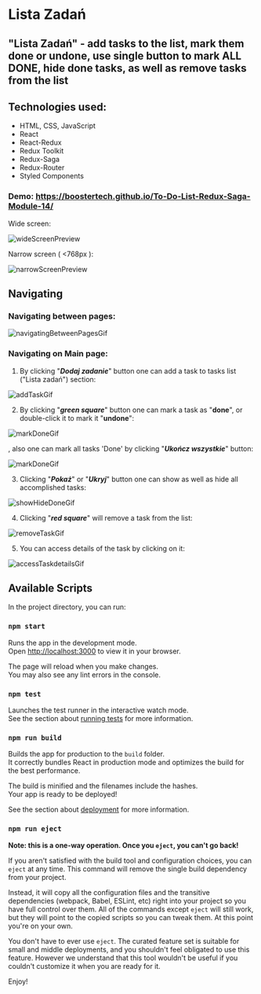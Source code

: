 # Lista Zadań
## "Lista Zadań" - add tasks to the list, mark them done or undone, use single button to mark ALL DONE, hide done tasks, as well as remove tasks from the list
## Technologies used:
- HTML, CSS, JavaScript
- React
- React-Redux
- Redux Toolkit
- Redux-Saga
- Redux-Router
- Styled Components

### Demo:  https://boostertech.github.io/To-Do-List-Redux-Saga-Module-14/
Wide screen:

![wideScreenPreview](https://github.com/BoosterTech/To-Do-List-Redux-Saga-Module-14/blob/ef0dc69efd19306d5c8f3dde7bc3f1fafff679bd/images/previewPC.png)

Narrow screen ( <768px ):

![narrowScreenPreview](https://github.com/BoosterTech/To-Do-List-Redux-Saga-Module-14/blob/2a129edc5e09480b507823d3f9e44a188a5d3212/images/previewMobile.png)


## Navigating

### Navigating between pages:
![navigatingBetweenPagesGif](https://github.com/BoosterTech/To-Do-List-Redux-Saga-Module-14/blob/2a129edc5e09480b507823d3f9e44a188a5d3212/images/navigating.gif)

### Navigating on Main page:

1. By clicking "***Dodaj zadanie***" button one can add a task to tasks list ("Lista zadań") section:

![addTaskGif](https://github.com/BoosterTech/To-Do-List-Redux-Saga-Module-14/blob/2a129edc5e09480b507823d3f9e44a188a5d3212/images/addingTask.gif)

2. By clicking "***green square***" button one can mark a task as "**done**", or double-click it to mark it "**undone**":

![markDoneGif](https://github.com/BoosterTech/To-Do-List-Redux-Saga-Module-14/blob/2a129edc5e09480b507823d3f9e44a188a5d3212/images/markingTaskDone.gif)

, also one can mark all tasks 'Done' by clicking  "***Ukończ wszystkie***" button:

![markDoneGif](https://github.com/BoosterTech/To-Do-List-Redux-Saga-Module-14/blob/2a129edc5e09480b507823d3f9e44a188a5d3212/images/markingAllTasksDone.gif)

3. Clicking "***Pokaż***" or "***Ukryj***" button one can show as well as hide all accomplished tasks:

![showHideDoneGif](https://github.com/BoosterTech/To-Do-List-Redux-Saga-Module-14/blob/2a129edc5e09480b507823d3f9e44a188a5d3212/images/hiddingDoneTask.gif)

4. Clicking "***red square***" will remove a task from the list:

![removeTaskGif](https://github.com/BoosterTech/To-Do-List-Redux-Saga-Module-14/blob/2a129edc5e09480b507823d3f9e44a188a5d3212/images/removingTask.gif)

5. You can access details of the task by clicking on it:

![accessTaskdetailsGif](https://github.com/BoosterTech/To-Do-List-Redux-Saga-Module-14/blob/2a129edc5e09480b507823d3f9e44a188a5d3212/images/accessingTaskDetails.gif)

## Available Scripts

In the project directory, you can run:

### `npm start`

Runs the app in the development mode.\
Open [http://localhost:3000](http://localhost:3000) to view it in your browser.

The page will reload when you make changes.\
You may also see any lint errors in the console.

### `npm test`

Launches the test runner in the interactive watch mode.\
See the section about [running tests](https://facebook.github.io/create-react-app/docs/running-tests) for more information.

### `npm run build`

Builds the app for production to the `build` folder.\
It correctly bundles React in production mode and optimizes the build for the best performance.

The build is minified and the filenames include the hashes.\
Your app is ready to be deployed!

See the section about [deployment](https://facebook.github.io/create-react-app/docs/deployment) for more information.

### `npm run eject`

**Note: this is a one-way operation. Once you `eject`, you can't go back!**

If you aren't satisfied with the build tool and configuration choices, you can `eject` at any time. This command will remove the single build dependency from your project.

Instead, it will copy all the configuration files and the transitive dependencies (webpack, Babel, ESLint, etc) right into your project so you have full control over them. All of the commands except `eject` will still work, but they will point to the copied scripts so you can tweak them. At this point you're on your own.

You don't have to ever use `eject`. The curated feature set is suitable for small and middle deployments, and you shouldn't feel obligated to use this feature. However we understand that this tool wouldn't be useful if you couldn't customize it when you are ready for it.

Enjoy!
